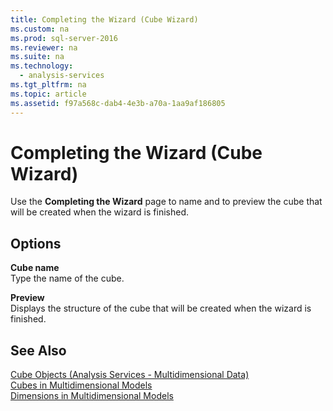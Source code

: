 ```yaml
---
title: Completing the Wizard (Cube Wizard)
ms.custom: na
ms.prod: sql-server-2016
ms.reviewer: na
ms.suite: na
ms.technology: 
  - analysis-services
ms.tgt_pltfrm: na
ms.topic: article
ms.assetid: f97a568c-dab4-4e3b-a70a-1aa9af186805
---
```

# Completing the Wizard (Cube Wizard)
  Use the **Completing the Wizard** page to name and to preview the cube that will be created when the wizard is finished.  
  
## Options  
 **Cube name**  
 Type the name of the cube.  
  
 **Preview**  
 Displays the structure of the cube that will be created when the wizard is finished.  
  
## See Also  
 [Cube Objects &#40;Analysis Services - Multidimensional Data&#41;](../Topic/Cube%20Objects%20\(Analysis%20Services%20-%20Multidimensional%20Data\).md)   
 [Cubes in Multidimensional Models](../../Topics/TopicNameNotContainA/Cubes-in-Multidimensional-Models.md)   
 [Dimensions in Multidimensional Models](../../Topics/TopicNameNotContainA/Dimensions-in-Multidimensional-Models.md)  
  
  